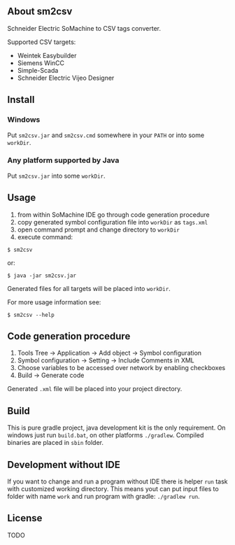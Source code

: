 ## About sm2csv

Schneider Electric SoMachine to CSV tags converter.

Supported CSV targets:
- Weintek Easybuilder
- Siemens WinCC
- Simple-Scada
- Schneider Electric Vijeo Designer

## Install

### Windows

Put `sm2csv.jar` and `sm2csv.cmd` somewhere in your `PATH` or into some `workDir`.

### Any platform supported by Java

Put `sm2csv.jar` into some `workDir`.

## Usage

1. from within SoMachine IDE go through code generation procedure
2. copy generated symbol configuration file into `workDir` as `tags.xml`
3. open command prompt and change directory to `workDir`
6. execute command:

```
$ sm2csv
```

or:

```
$ java -jar sm2csv.jar
```

Generated files for all targets will be placed into `workDir`.

For more usage information see:

```
$ sm2csv --help
```

## Code generation procedure

1. Tools Tree -> Application -> Add object -> Symbol configuration
2. Symbol configuration -> Setting -> Include Comments in XML
3. Choose variables to be accessed over network by enabling checkboxes
4. Build -> Generate code

Generated `.xml` file will be placed into your project directory.

## Build

This is pure gradle project, java development kit is the only requirement. On windows just run `build.bat`, on other platforms `./gradlew`. Compiled binaries are placed in `sbin` folder.

## Development without IDE

If you want to change and run a program without IDE there is helper `run` task with customized working directory. This means yout can put input files to folder with name `work` and run program with gradle: `./gradlew run`.

## License

TODO
